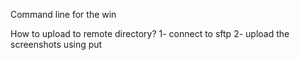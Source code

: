 Command line for the win 

How to upload to remote directory?
1- connect to sftp
2- upload the screenshots using put

